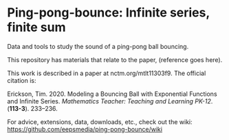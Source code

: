 # Ping-pong-bounce: Infinite series, finite sum
Data and tools to study the sound of a ping-pong ball bouncing.

This repository has materials that relate to the paper, (reference goes here).

This work is described in a paper at nctm.org/mtlt11303f9. The official citation is:

Erickson, Tim. 2020. Modeling a Bouncing Ball with Exponential Functions and Infinite Series. _Mathematics Teacher: Teaching and Learning PK-12_. (__113-3__). 233–236. 

For advice, extensions, data, downloads, etc., check out the wiki: https://github.com/eepsmedia/ping-pong-bounce/wiki
